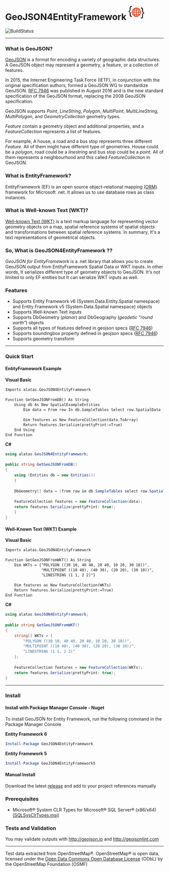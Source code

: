 # GeoJSON4EntityFramework ![Logo](https://raw.githubusercontent.com/alatas/GeoJSON4EntityFramework/master/geojson.png)
![BuildStatus](https://sukru.visualstudio.com/_apis/public/build/definitions/ef35124c-d2ad-4375-9c78-8862c095207b/1/badge) 
___

### What is GeoJSON?
[GeoJSON](http://geojson.org/) is a format for encoding a variety of geographic data structures. A GeoJSON object may represent a geometry, a feature, or a collection of features. 

In 2015, the Internet Engineering Task Force (IETF), in conjunction with the original specification authors, formed a GeoJSON WG to standardize GeoJSON. [RFC 7946](https://tools.ietf.org/html/rfc7946) was published in August 2016 and is the new standard specification of the GeoJSON format, replacing the 2008 GeoJSON specification.

GeoJSON supports _Point_, _LineString_, _Polygon_, _MultiPoint_, _MultiLineString_, _MultiPolygon_, and _GeometryCollection_ geometry types. 

_Feature_ contain a geometry object and additional properties, and a _FeatureCollection_ represents a list of features. 

For example, A house, a road and a bus stop represents three different _Feature_. All of them might have different type of geometries. House could be a _polygon_, road could be a _linestring_ and bus stop could be a _point_. All of them represents a neighbourhood and this called _FeatureCollection_ in GeoJSON.

### What is EntityFramework?
EntityFramework (EF) is an open source object-relational mapping [(ORM)](https://en.wikipedia.org/wiki/Object-relational_mapping) framework for Microsoft .net. It allows us to use database rows as class instances.

### What is Well-known Text (WKT)?
[Well-known Text (WKT)](https://en.wikipedia.org/wiki/Well-known_text) is a text markup language for representing vector geometry objects on a map, spatial reference systems of spatial objects and transformations between spatial reference systems. In summary, It's a text representations of geometrical objects.

### So, What is GeoJSON4EntityFramework ??
_GeoJSON for EntityFramework_ is a .net library that allows you to create GeoJSON output from EntityFramework Spatial Data or WKT inputs. In other words, It serializes different type of geometry objects to GeoJSON. It's not limited to only EF entities but It can serialize WKT inputs as well.

### Features
- Supports Entity Framework v6 (System.Data.Entity.Spatial namespace) and Entity Framework v5 (System.Data.Spatial namespace) objects
- Supports Well-known Text inputs
- Supports DbGeometry (*planar*) and DbGeography (*geodetic "round earth"*) objects
- Supports all types of features defined in geojson specs ([RFC 7946](https://tools.ietf.org/html/rfc7946))
- Supports boundingbox property defined in geojson specs ([RFC 7946](https://tools.ietf.org/html/rfc7946))
- Supports geometry transform

---

### Quick Start

#### EntityFramework Example

**Visual Basic**

```vbnet
Imports alatas.GeoJSON4EntityFramework

Function GetGeoJSONFromDB() As String
    Using db As New SpatialExampleEntities
        Dim data = From row In db.SampleTables Select row.SpatialData

        Dim features as New FeatureCollection(data.ToArray)
        Return features.Serialize(prettyPrint:=True)
    End Using
End Function
```

**C#**

```csharp
using alatas.GeoJSON4EntityFramework;

public string GetGeoJSONFromDB()
{
    using (Entities db = new Entities())
    {

    DbGeometry[] data = (from row in db.SampleTables select row.SpatialData).ToArray();
    
    FeatureCollection features = new FeatureCollection(data);
    return features.Serialize(prettyPrint: true);
    }
}
```

#### Well-Known Text (WKT) Example

**Visual Basic**

```vbnet
Imports alatas.GeoJSON4EntityFramework

Function GetGeoJSONFromWKT() As String
    Dim WKTs = {"POLYGON ((30 10, 40 40, 20 40, 10 20, 30 10))",
                "MULTIPOINT ((10 40), (40 30), (20 20), (30 10))",
                "LINESTRING (1 1, 2 2)"}

    Dim features as New FeatureCollection(WKTs)
    Return features.Serialize(prettyPrint:=True)
End Function
```

**C#**

```csharp
using alatas.GeoJSON4EntityFramework;

public string GetGeoJSONFromWKT()
{
    string[] WKTs = {
        "POLYGON ((30 10, 40 40, 20 40, 10 20, 30 10))",
        "MULTIPOINT ((10 40), (40 30), (20 20), (30 10))",
        "LINESTRING (1 1, 2 2)"
    };

    FeatureCollection features = new FeatureCollection(WKTs);
    return features.Serialize(prettyPrint: true);
}
```

---

### Install

#### Install with Package Manager Console - Nuget

To install GeoJSON for Entity Framework, run the following command in the Package Manager Console

**Entity Framework 6**

```powershell
Install-Package GeoJSON4EntityFramework
```

**Entity Framework 5**

```powershell
Install-Package GeoJSON4EntityFramework5
```

#### Manual Install
Download the latest [release](https://github.com/alatas/GeoJSON4EntityFramework/releases) and add to your project references manually

### Prerequisites
* Microsoft® System CLR Types for Microsoft® SQL Server® (x86/x64) [(SQLSysClrTypes.msi)](https://www.microsoft.com/en-us/download/details.aspx?id=49999)

### Tests and Validation
You may validate outputs with http://geojson.io and http://geojsonlint.com
___
Test data extracted from OpenStreetMap®. OpenStreetMap® is open data, licensed under the [Open Data Commons Open Database License](http://opendatacommons.org/licenses/odbl/) (ODbL) by the OpenStreetMap Foundation (OSMF)
